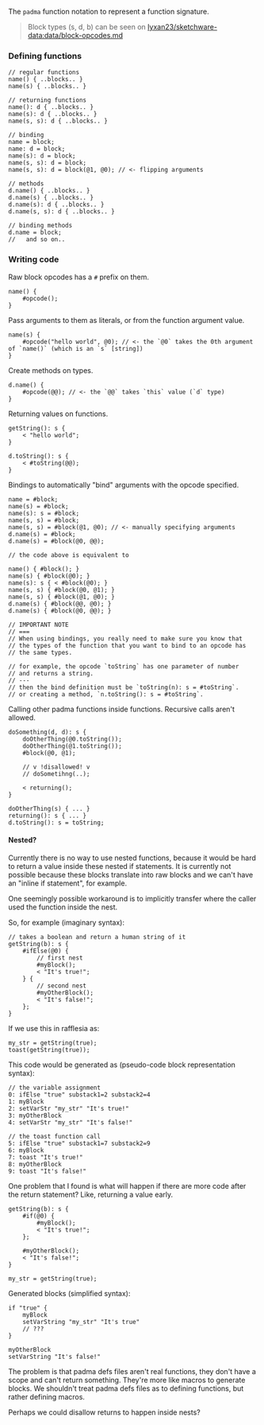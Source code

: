 The `padma` function notation to represent a function signature.

> Block types (s, d, b) can be seen on [Iyxan23/sketchware-data:data/block-opcodes.md](https://github.com/Iyxan23/sketchware-data/blob/main/data/block-opcodes.md)

### Defining functions

```text
// regular functions
name() { ..blocks.. }
name(s) { ..blocks.. }

// returning functions
name(): d { ..blocks.. }
name(s): d { ..blocks.. }
name(s, s): d { ..blocks.. }

// binding
name = block;
name: d = block;
name(s): d = block;
name(s, s): d = block;
name(s, s): d = block(@1, @0); // <- flipping arguments

// methods
d.name() { ..blocks.. }
d.name(s) { ..blocks.. }
d.name(s): d { ..blocks.. }
d.name(s, s): d { ..blocks.. }

// binding methods
d.name = block;
//   and so on..
```

### Writing code

Raw block opcodes has a `#` prefix on them.

```text
name() {
    #opcode();
}
```

Pass arguments to them as literals, or from the function argument value.

```text
name(s) {
    #opcode("hello world", @0); // <- the `@0` takes the 0th argument of `name()` (which is an `s` [string])
}
```

Create methods on types.

```text
d.name() {
    #opcode(@@); // <- the `@@` takes `this` value (`d` type)
}
```

Returning values on functions.

```text
getString(): s {
    < "hello world";
}

d.toString(): s {
    < #toString(@@);
}
```

Bindings to automatically "bind" arguments with the opcode specified.

```
name = #block;
name(s) = #block;
name(s): s = #block;
name(s, s) = #block;
name(s, s) = #block(@1, @0); // <- manually specifying arguments
d.name(s) = #block;
d.name(s) = #block(@0, @@);

// the code above is equivalent to

name() { #block(); }
name(s) { #block(@0); }
name(s): s { < #block(@0); }
name(s, s) { #block(@0, @1); }
name(s, s) { #block(@1, @0); }
d.name(s) { #block(@@, @0); }
d.name(s) { #block(@0, @@); }

// IMPORTANT NOTE
// ===
// When using bindings, you really need to make sure you know that
// the types of the function that you want to bind to an opcode has
// the same types.

// for example, the opcode `toString` has one parameter of number
// and returns a string.
// ---
// then the bind definition must be `toString(n): s = #toString`.
// or creating a method, `n.toString(): s = #toString`.
```

Calling other padma functions inside functions. Recursive calls aren't allowed.

```
doSomething(d, d): s {
    doOtherThing(@0.toString());
    doOtherThing(@1.toString());
    #block(@0, @1);

    // v !disallowed! v
    // doSometihng(..);

    < returning();
}

doOtherThing(s) { ... }
returning(): s { ... }
d.toString(): s = toString;
```

#### Nested?

Currently there is no way to use nested functions, because it would be hard to return a value inside
these nested if statements. It is currently not possible because these blocks translate into raw blocks
and we can't have an "inline if statement", for example.

One seemingly possible workaround is to implicitly transfer where the caller used the function inside the nest.

So, for example (imaginary syntax):

```
// takes a boolean and return a human string of it
getString(b): s {
    #ifElse(@0) {
        // first nest
        #myBlock();
        < "It's true!";
    } {
        // second nest
        #myOtherBlock();
        < "It's false!";
    };
}
```

If we use this in rafflesia as:

```text
my_str = getString(true);
toast(getString(true));
```

This code would be generated as (pseudo-code block representation syntax):

```
// the variable assignment
0: ifElse "true" substack1=2 substack2=4
1: myBlock
2: setVarStr "my_str" "It's true!"
3: myOtherBlock
4: setVarStr "my_str" "It's false!"

// the toast function call
5: ifElse "true" substack1=7 substack2=9
6: myBlock
7: toast "It's true!"
8: myOtherBlock
9: toast "It's false!"
```

One problem that I found is what will happen if there are more code after the return statement? Like, returning a value early.

```
getString(b): s {
    #if(@0) {
        #myBlock();
        < "It's true!";
    };

    #myOtherBlock();
    < "It's false!";
}
```

```
my_str = getString(true);
```

Generated blocks (simplified syntax):
```
if "true" {
    myBlock
    setVarString "my_str" "It's true"
    // ??? 
}

myOtherBlock
setVarString "It's false!"
```

The problem is that padma defs files aren't real functions, they don't have a scope and can't return something.
They're more like macros to generate blocks. We shouldn't treat padma defs files as to defining functions,
but rather defining macros.

Perhaps we could disallow returns to happen inside nests?